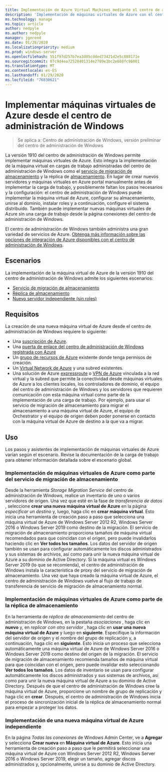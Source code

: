 ```yaml
---
title: Implementación de Azure Virtual Machines mediante el centro de administración de Windows
description: 'Implementación de máquinas virtuales de Azure con el centro de administración de Windows. Configuración de máquinas virtuales de Azure como parte del centro de administración de Windows: escenarios administrados.'
ms.technology: manage
ms.topic: article
author: nedpyle
ms.author: nedpyle
manager: jgerend
ms.date: 01/28/2020
ms.localizationpriority: medium
ms.prod: windows-server
ms.openlocfilehash: 551f97d257b7ea3d05cdded73421d2e5c088171e
ms.sourcegitcommit: 07c9d4ea72528401314e2789e3bc2e688fc96001
ms.translationtype: MT
ms.contentlocale: es-ES
ms.lasthandoff: 01/29/2020
ms.locfileid: "76830621"
---
```

# <a name="deploy-azure-virtual-machines-from-within-windows-admin-center"></a>Implementar máquinas virtuales de Azure desde el centro de administración de Windows

>Se aplica a: Centro de administración de Windows, versión preliminar del centro de administración de Windows

La versión 1910 del centro de administración de Windows permite implementar máquinas virtuales de Azure. Esto integra la implementación de la máquina virtual en cargas de trabajo administradas del centro de administración de Windows como el [servicio de migración de almacenamiento](../../../storage/storage-migration-service/overview.md) y la réplica de [almacenamiento](../../../storage/storage-replica/storage-replica-overview.md). En lugar de crear nuevos servidores y máquinas virtuales en Azure portal manualmente antes de implementar la carga de trabajo, y posiblemente faltan los pasos necesarios y la configuración: el centro de administración de Windows puede implementar la máquina virtual de Azure, configurar su almacenamiento, unirse al dominio, instalar roles y a continuación, configure el sistema distribuido. También puede implementar nuevas máquinas virtuales de Azure sin una carga de trabajo desde la página conexiones del centro de administración de Windows.

El centro de administración de Windows también administra una gran variedad de servicios de Azure. [Obtenga más información sobre las opciones de integración de Azure disponibles con el centro de administración de Windows](../plan/azure-integration-options.md).

## <a name="scenarios"></a>Escenarios

La implementación de la máquina virtual de Azure de la versión 1910 del centro de administración de Windows admite los siguientes escenarios:

- [Servicio de migración de almacenamiento](../../../storage/storage-migration-service/overview.md)
- [Réplica de almacenamiento](../../../storage/storage-replica/storage-replica-overview.md)
- [Nuevo servidor independiente (sin roles)](index.md#extend-on-premises-capacity-with-azure)

## <a name="requirements"></a>Requisitos

La creación de una nueva máquina virtual de Azure desde el centro de administración de Windows requiere lo siguiente:

- Una [suscripción de Azure](https://azure.microsoft.com).
- Una [puerta de enlace del centro de administración de Windows registrada con Azure](azure-integration.md)
- Un [grupo de recursos de Azure](https://docs.microsoft.com/azure/azure-resource-manager/management/overview) existente donde tenga permisos de creación.
- Un [Virtual Network de Azure](https://docs.microsoft.com/azure/virtual-network/virtual-networks-overview) y una subred existentes.
- Una solución de Azure [expressroute](https://azure.microsoft.com/services/expressroute/) o [VPN de Azure](https://azure.microsoft.com/services/vpn-gateway/) vinculada a la red virtual y la subred que permite la conectividad desde máquinas virtuales de Azure a los clientes locales, los controladores de dominio, el equipo del centro de administración de Windows y los servidores que requieren comunicación con esta máquina virtual como parte de la implementación de una carga de trabajo. Por ejemplo, para usar el servicio de migración de almacenamiento para migrar el almacenamiento a una máquina virtual de Azure, el equipo de Orchestrator y el equipo de origen deben poder ponerse en contacto con la máquina virtual de Azure de destino a la que va a migrar.

## <a name="usage"></a>Uso

Los pasos y asistentes de implementación de máquinas virtuales de Azure varían según el escenario. Revise la documentación de la carga de trabajo para obtener información detallada sobre el escenario global.

### <a name="deploying-azure-vms-as-part-of-storage-migration-service"></a>Implementación de máquinas virtuales de Azure como parte del servicio de migración de almacenamiento

Desde la herramienta *Storage Migration Service* del centro de administración de Windows, realice un inventario de uno o varios servidores de origen. Una vez que esté en la fase de *transferencia de datos* , seleccione **crear una nueva máquina virtual de Azure** en la página *especificar un destino* y, luego, haga clic en **crear máquina virtual**. Esto inicia una herramienta de creación paso a paso que selecciona una máquina virtual de Azure de Windows Server 2012 R2, Windows Server 2016 o Windows Server 2019 como destino de la migración. El servicio de migración de almacenamiento proporciona tamaños de máquina virtual recomendados para que coincidan con el origen, pero puede invalidarlos haciendo clic en **Ver todos los tamaños**. Los datos del servidor de origen también se usan para configurar automáticamente los discos administrados y sus sistemas de archivos, así como para unir la nueva máquina virtual de Azure a su dominio de Active Directory. Si la máquina virtual es Windows Server 2019 (lo que se recomienda), el centro de administración de Windows instala la característica de proxy del servicio de migración de almacenamiento. Una vez que haya creado la máquina virtual de Azure, el centro de administración de Windows vuelve al flujo de trabajo de transferencia de servicio de migración de almacenamiento normal.  


### <a name="deploying-azure-vms-as-part-of-storage-replica"></a>Implementación de máquinas virtuales de Azure como parte de la réplica de almacenamiento

En la herramienta de *réplica de almacenamiento* del centro de administración de Windows, en la pestaña *asociaciones* , haga clic en **nuevo** y, en *replicar con otro servidor* , haga clic en **usar una nueva máquina virtual de Azure** y luego en **siguiente**. Especifique la información del servidor de origen y el nombre del grupo de replicación y, a continuación, haga clic en **siguiente**. Esto inicia un proceso que selecciona automáticamente una máquina virtual de Azure de Windows Server 2016 o Windows Server 2019 como destino del origen de la migración. El servicio de migración de almacenamiento recomienda tamaños de máquina virtual para que coincidan con el origen, pero puede invalidar esto seleccionando **Ver todos los tamaños**. Los datos de inventario se usan para configurar automáticamente los discos administrados y sus sistemas de archivos, así como para unir la nueva máquina virtual de Azure a su dominio de Active Directory. Después de que el centro de administración de Windows cree la máquina virtual de Azure, proporcione un nombre de grupo de replicación y haga clic en **crear**. Después, el centro de administración de Windows inicia el proceso de sincronización inicial de la réplica de almacenamiento normal para empezar a proteger los datos.


### <a name="deploying-a-new-standalone-azure-vm"></a>Implementación de una nueva máquina virtual de Azure independiente

En la página *Todas las conexiones* de Windows Admin Center, ve a **Agregar** y selecciona **Crear nueva** en **Máquina virtual de Azure**. Esto inicia una herramienta de creación paso a paso que le permitirá seleccionar una máquina virtual de Azure con Windows Server 2012 R2, Windows Server 2016 o Windows Server 2019, elegir un tamaño, agregar discos administrados y, opcionalmente, unirse a su dominio de Active Directory.
